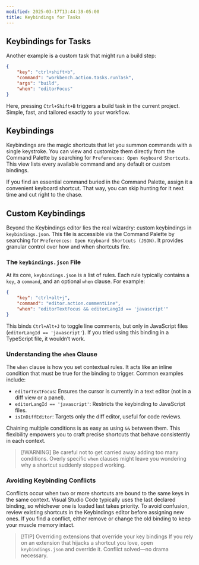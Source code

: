 ```yaml
---
modified: 2025-03-17T13:44:39-05:00
title: Keybindings for Tasks
---
```


## Keybindings for Tasks

Another example is a custom task that might run a build step:

```json
{
	"key": "ctrl+shift+b",
	"command": "workbench.action.tasks.runTask",
	"args": "build",
	"when": "editorFocus"
}
```

Here, pressing `Ctrl+Shift+B` triggers a build task in the current project. Simple, fast, and tailored exactly to your workflow.

## Keybindings

Keybindings are the magic shortcuts that let you summon commands with a single keystroke. You can view and customize them directly from the Command Palette by searching for `Preferences: Open Keyboard Shortcuts`. This view lists every available command and any default or custom bindings.

If you find an essential command buried in the Command Palette, assign it a convenient keyboard shortcut. That way, you can skip hunting for it next time and cut right to the chase.

## Custom Keybindings

Beyond the Keybindings editor lies the real wizardry: custom keybindings in `keybindings.json`. This file is accessible via the Command Palette by searching for `Preferences: Open Keyboard Shortcuts (JSON)`. It provides granular control over how and when shortcuts fire.

### The `keybindings.json` File

At its core, `keybindings.json` is a list of rules. Each rule typically contains a `key`, a `command`, and an optional `when` clause. For example:

```json
{
	"key": "ctrl+alt+j",
	"command": "editor.action.commentLine",
	"when": "editorTextFocus && editorLangId == 'javascript'"
}
```

This binds `Ctrl+Alt+J` to toggle line comments, but only in JavaScript files (`editorLangId == 'javascript'`). If you tried using this binding in a TypeScript file, it wouldn’t work.

### Understanding the `when` Clause

The `when` clause is how you set contextual rules. It acts like an inline condition that must be true for the binding to trigger. Common examples include:

- `editorTextFocus`: Ensures the cursor is currently in a text editor (not in a diff view or a panel).
- `editorLangId == 'javascript'`: Restricts the keybinding to JavaScript files.
- `isInDiffEditor`: Targets only the diff editor, useful for code reviews.

Chaining multiple conditions is as easy as using `&&` between them. This flexibility empowers you to craft precise shortcuts that behave consistently in each context.

> [!WARNING] Be careful not to get carried away adding too many conditions. Overly specific `when` clauses might leave you wondering why a shortcut suddenly stopped working.

### Avoiding Keybinding Conflicts

Conflicts occur when two or more shortcuts are bound to the same keys in the same context. Visual Studio Code typically uses the last declared binding, so whichever one is loaded last takes priority. To avoid confusion, review existing shortcuts in the Keybindings editor before assigning new ones. If you find a conflict, either remove or change the old binding to keep your muscle memory intact.

> [!TIP] Overriding extensions that override your key bindings
> If you rely on an extension that hijacks a shortcut you love, open `keybindings.json` and override it. Conflict solved—no drama necessary.
